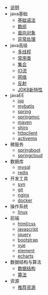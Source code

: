 * [说明]()
* java基础
  * [基础语法](docs/javaBase/grammar)
  * [数组](docs/javaBase/array)
  * [面向对象](docs/javaBase/object)
  * [异常处理](docs/javaBase/exception)
* java高级
  * [多线程](docs/javaSenior/thread)
  * [常用类](docs/javaSenior/commonClass)
  * [集合](docs/javaSenior/collection)
  * [IO流](docs/javaSenior/ioStream)
  * [网络](docs/javaSenior/network)
  * [反射](docs/javaSenior/reflection)
  * [JDK8新特性](docs/javaSenior/JDK8)
* javaEE
  * [jsp]()
  * [mybatis]()
  * [spring]()
  * [springmvc]()
  * [maven]()
  * [shiro]()
  * [httpclient]()
  * [activemq]()
* 微服务
  * [springboot]()
  * [springcloud]()
* 数据库
  * [mysql]()
  * [redis]()
* 开发工具
  * [svn]()
  * [git]()
  * [nginx]()
  * [docker]()
* 操作系统
  * [linux]()
* 前端
  * [html/css]()
  * [javascript]()
  * [jquery]()
  * [bootstrap]()
  * [vue]()
  * [element]()
  * [echarts]()
* 数据结构与算法
  * [数据结构]()
  * [算法]()
* 资源
  * [推荐资源]()
